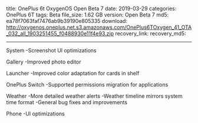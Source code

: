 title: OnePlus 6t OxygenOS Open Beta 7
date: 2019-03-29
categories: OnePlus 6T
tags: Beta
file_size: 1.62 GB
version: Open Beta 7
md5: ea78f7063faf7476ab9b39190e805335
download: http://oxygenos.oneplus.net.s3.amazonaws.com/OnePlus6TOxygen_41_OTA_032_all_1903251455_f0488930e11f4e93.zip
recovery_link: 
recovery_md5:

---
System
-Screenshot UI optimizations

Gallery
-Improved photo editor

Launcher
-Improved color adaptation for cards in shelf

OnePlus Switch
-Supported permissions migration for applications

Weather
-More detailed weather alerts
-Weather timeline mirrors system time format
-General bug fixes and improvements

Phone
-UI optimizations
